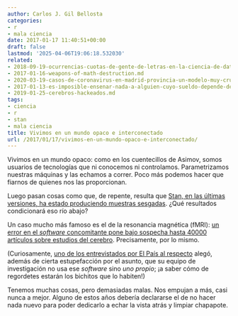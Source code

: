 ```yaml
---
author: Carlos J. Gil Bellosta
categories:
- r
- mala ciencia
date: 2017-01-17 11:40:51+00:00
draft: false
lastmod: '2025-04-06T19:06:18.532030'
related:
- 2018-09-19-ocurrencias-cuotas-de-gente-de-letras-en-la-ciencia-de-datos.md
- 2017-01-16-weapons-of-math-destruction.md
- 2020-03-19-casos-de-coronavirus-en-madrid-provincia-un-modelo-muy-crudo-basado-en-la-mortalidad.md
- 2017-01-13-es-imposible-ensenar-nada-a-alguien-cuyo-sueldo-depende-de-no-aprender.md
- 2019-01-25-cerebros-hackeados.md
tags:
- ciencia
- r
- stan
- mala ciencia
title: Vivimos en un mundo opaco e interconectado
url: /2017/01/17/vivimos-en-un-mundo-opaco-e-interconectado/
---
```


Vivimos en un mundo opaco: como en los cuentecillos de Asimov, somos usuarios de tecnologías que ni conocemos ni controlamos. Parametrizamos nuestras máquinas y las echamos a correr. Poco más podemos hacer que fiarnos de quienes nos las proporcionan.

Luego pasan cosas como que, de repente, resulta que [Stan, en las últimas versiones, ha estado produciendo muestras sesgadas](http://andrewgelman.com/2016/12/20/stan-2-10-stan-2-13-produce-biased-samples/). ¿Qué resultados condicionará eso río abajo?

Un caso mucho más famoso es el de la resonancia magnética (fMRI): [un error en el _software_ concomitante pone bajo sospecha hasta 40000 artículos sobre estudios del cerebro](http://www.sciencealert.com/a-bug-in-fmri-software-could-invalidate-decades-of-brain-research-scientists-discover). Precisamente, por lo mismo.

(Curiosamente, [uno de los entrevistados por El País al respecto](http://elpais.com/elpais/2016/07/26/ciencia/1469532340_615895.html) alegó, además de cierta estupefacción por el asunto, que su equipo de investigación no usa ese _software_ sino _uno propio_; ¡a saber cómo de regordetes estarán los bichitos que lo habiten!)

Tenemos muchas cosas, pero demasiadas malas. Nos empujan a más, casi nunca a mejor. Alguno de estos años debería declararse el de no hacer nada nuevo para poder dedicarlo a echar la vista atrás y limpiar  chapapote.